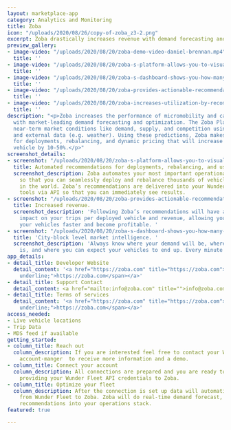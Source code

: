 ```yaml
---
layout: marketplace-app
category: Analytics and Monitoring
title: Zoba
icon: "/uploads/2020/08/26/copy-of-zoba_z3-2.png"
excerpt: Zoba drastically increases revenue with demand forecasting and optimization.
preview_gallery:
- image-video: "/uploads/2020/08/20/zoba-demo-video-daniel-brennan.mp4"
  title: ''
- image-video: "/uploads/2020/08/20/zoba-s-platform-allows-you-to-visualize-things-like-demand-and-competition-daniel-brennan.png"
  title: ''
- image-video: "/uploads/2020/08/20/zoba-s-dashboard-shows-you-how-many-rides-you-can-expect-in-the-coming-days-daniel-brennan.png"
  title: ''
- image-video: "/uploads/2020/08/20/zoba-provides-actionable-recommendations-for-rebalancing-daniel-brennan.png"
  title: ''
- image-video: "/uploads/2020/08/20/zoba-increases-utilization-by-recommending-which-vehicles-to-discount-daniel-brennan.png"
  title: ''
description: "<p>Zoba increases the performance of micromobility and car-sharing fleets
  with market-leading demand forecasting and optimization. The Zoba Platform predicts
  near-term market conditions like demand, supply, and competition using historical
  and external data (e.g. weather). Using these predictions, Zoba makes recommendations
  for deployments, rebalancing, and dynamic pricing that will increase trips per deployed
  vehicle by 10-50%.</p>"
screenshot_details:
- screenshot: "/uploads/2020/08/20/zoba-s-platform-allows-you-to-visualize-things-like-demand-and-competition-daniel-brennan.png"
  title: Automated recommendations for deployments, rebalancing, and user incentives.
  screenshot_description: Zoba automates your most important operational decisions
    so that you can seamlessly deploy and rebalance thousands of vehicles in any market
    in the world. Zoba’s recommendations are delivered into your Wunder operations
    tools via API so that you can immediately see results.
- screenshot: "/uploads/2020/08/20/zoba-provides-actionable-recommendations-for-rebalancing-daniel-brennan.png"
  title: Increased revenue.
  screenshot_description: 'Following Zoba’s recommendations will have an immediate
    impact on your trips per deployed vehicle and revenue, allowing you to pay back
    your vehicles faster and become profitable. '
- screenshot: "/uploads/2020/08/20/zoba-s-dashboard-shows-you-how-many-rides-you-can-expect-in-the-coming-days-daniel-brennan.png"
  title: 'City-block level market intelligence. '
  screenshot_description: 'Always know where your demand will be, where your competition
    is, and where you can expect your vehicles to end up. Every minute of every day. '
app_details:
- detail_title: Developer Website
  detail_content: '<a href="https://zoba.com" title="https://zoba.com"><span style="text-decoration:
    underline;">https://zoba.com</span></a>'
- detail_title: Support Contact
  detail_content: <a href="mailto:info@zoba.com" title="">info@zoba.com</a>
- detail_title: Terms of services
  detail_content: '<a href="https://zoba.com" title="https://zoba.com"><span style="text-decoration:
    underline;">https://zoba.com</span></a>'
access_needed:
- Live vehicle locations
- Trip Data
- MDS feed if available
getting_started:
- column_title: Reach out
  column_description: If you are interested feel free to contact your Wunder business
    account-manger  to receive more information and a demo.
- column_title: Connect your account
  column_description: All connections are prepared and you are ready to go by just
    providing your Wunder Fleet API credentials to Zoba.
- column_title: Optimize your fleet
  column_description: After the connection is set up data will automatically flow
    from Wunder Fleet to Zoba. Zoba will do real-time demand forecast, and integrate
    recommendations into your operations stack.
featured: true

---
```

